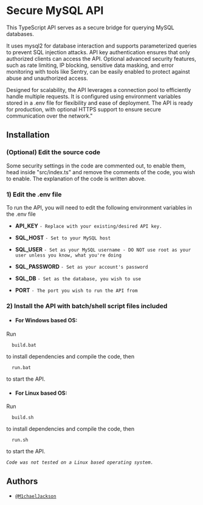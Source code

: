 
# Secure MySQL API

This TypeScript API serves as a secure bridge for querying MySQL databases.

It uses mysql2 for database interaction and supports parameterized queries to prevent SQL injection attacks. API key authentication ensures that only authorized clients can access the API. Optional advanced security features, such as rate limiting, IP blocking, sensitive data masking, and error monitoring with tools like Sentry, can be easily enabled to protect against abuse and unauthorized access.

Designed for scalability, the API leverages a connection pool to efficiently handle multiple requests. It is configured using environment variables stored in a .env file for flexibility and ease of deployment. The API is ready for production, with optional HTTPS support to ensure secure communication over the network."
## Installation

### (Optional) Edit the source code

Some security settings in the code are commented out, to enable them, head inside "src/index.ts" and remove the comments of the code, you wish to enable.
The explanation of the code is written above.


### 1) Edit the .env file

To run the API, you will need to edit the following environment variables in the .env file

- **API_KEY** `- Replace with your existing/desired API key.`

- **SQL_HOST** `- Set to your MySQL host`

- **SQL_USER** `- Set as your MySQL username - DO NOT use root as your user unless you know, what you're doing`

- **SQL_PASSWORD** `- Set as your account's password`

- **SQL_DB** `- Set as the database, you wish to use`

- **PORT** `- The port you wish to run the API from`



### 2) Install the API with batch/shell script files included

- #### **For Windows based OS:**
    
Run 
```compile
  build.bat
``` 
to install dependencies and compile the code, then 
```initialize
  run.bat
``` 
to start the API.

- #### **For Linux based OS:**

Run 
```compile
  build.sh
``` 
 
to install dependencies and compile the code, then
```initialize
  run.sh
``` 
to start the API.

*`Code was not tested on a Linux based operating system.`*


## Authors

- [`@M1chaelJackson`](https://github.com/M1chaelJackson)

